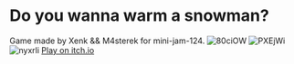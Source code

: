 # Do you wanna warm a snowman?
Game made by Xenk &amp;&amp; M4sterek for mini-jam-124.
![80ciOW](https://github.com/XenkQ/DoYouWannaWarmaSnowman/assets/77151114/7ac37dd7-d4b6-43f9-aba1-c6c5dc311db4)
![PXEjWi](https://github.com/XenkQ/DoYouWannaWarmaSnowman/assets/77151114/31eb7f51-8911-4a08-ac10-04b9ee1aab59)
![nyxrli](https://github.com/XenkQ/DoYouWannaWarmaSnowman/assets/77151114/a1de44d2-28fc-428a-b32c-b445de488cfa)
[Play on itch.io](https://visla-studio.itch.io/do-you-wanna-warm-a-snowman)
